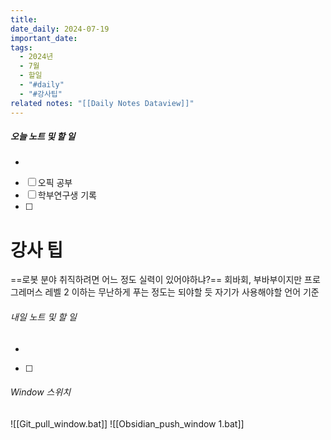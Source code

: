 ```yaml
---
title: 
date_daily: 2024-07-19
important_date: 
tags:
  - 2024년
  - 7월
  - 할일
  - "#daily"
  - "#강사팁"
related notes: "[[Daily Notes Dataview]]"
---
```

##### 오늘 노트 및 할 일 
- 
- [ ] 오픽 공부
- [ ] 학부연구생 기록
- [ ] 


# 강사 팁
==로봇 분야 취직하려면 어느 정도 실력이 있어야하냐?==
회바회, 부바부이지만 
프로그레머스 레벨 2 이하는 무난하게 푸는 정도는 되야할 듯
자기가 사용해야할 언어 기준


###### 내일 노트 및 할 일
- 
- [ ] 


######  Window 스위치
![[Git_pull_window.bat]]
![[Obsidian_push_window 1.bat]]

